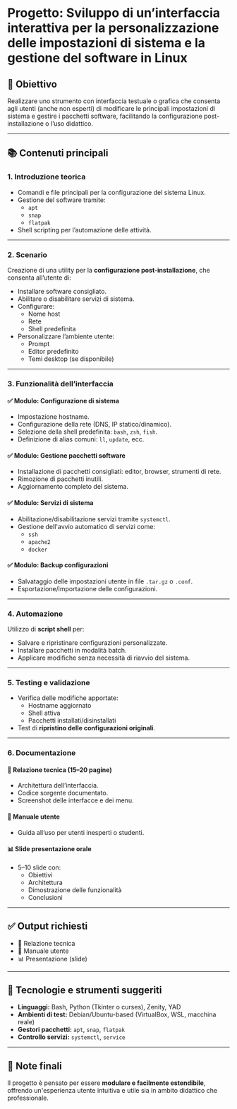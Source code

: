 # Progetto: Sviluppo di un’interfaccia interattiva per la personalizzazione delle impostazioni di sistema e la gestione del software in Linux

## 🎯 Obiettivo

Realizzare uno strumento con interfaccia testuale o grafica che consenta agli utenti (anche non esperti) di modificare le principali impostazioni di sistema e gestire i pacchetti software, facilitando la configurazione post-installazione o l’uso didattico.

---

## 📚 Contenuti principali

### 1. Introduzione teorica

- Comandi e file principali per la configurazione del sistema Linux.
- Gestione del software tramite:
  - `apt`
  - `snap`
  - `flatpak`
- Shell scripting per l’automazione delle attività.

---

### 2. Scenario

Creazione di una utility per la **configurazione post-installazione**, che consenta all’utente di:

- Installare software consigliato.
- Abilitare o disabilitare servizi di sistema.
- Configurare:
  - Nome host
  - Rete
  - Shell predefinita
- Personalizzare l’ambiente utente:
  - Prompt
  - Editor predefinito
  - Temi desktop (se disponibile)

---

### 3. Funzionalità dell’interfaccia

#### ✅ Modulo: Configurazione di sistema

- Impostazione hostname.
- Configurazione della rete (DNS, IP statico/dinamico).
- Selezione della shell predefinita: `bash`, `zsh`, `fish`.
- Definizione di alias comuni: `ll`, `update`, ecc.

#### ✅ Modulo: Gestione pacchetti software

- Installazione di pacchetti consigliati: editor, browser, strumenti di rete.
- Rimozione di pacchetti inutili.
- Aggiornamento completo del sistema.

#### ✅ Modulo: Servizi di sistema

- Abilitazione/disabilitazione servizi tramite `systemctl`.
- Gestione dell'avvio automatico di servizi come:
  - `ssh`
  - `apache2`
  - `docker`

#### ✅ Modulo: Backup configurazioni

- Salvataggio delle impostazioni utente in file `.tar.gz` o `.conf`.
- Esportazione/importazione delle configurazioni.

---

### 4. Automazione

Utilizzo di **script shell** per:

- Salvare e ripristinare configurazioni personalizzate.
- Installare pacchetti in modalità batch.
- Applicare modifiche senza necessità di riavvio del sistema.

---

### 5. Testing e validazione

- Verifica delle modifiche apportate:
  - Hostname aggiornato
  - Shell attiva
  - Pacchetti installati/disinstallati
- Test di **ripristino delle configurazioni originali**.

---

### 6. Documentazione

#### 📝 Relazione tecnica (15–20 pagine)

- Architettura dell’interfaccia.
- Codice sorgente documentato.
- Screenshot delle interfacce e dei menu.

#### 📘 Manuale utente

- Guida all’uso per utenti inesperti o studenti.

#### 📊 Slide presentazione orale

- 5–10 slide con:
  - Obiettivi
  - Architettura
  - Dimostrazione delle funzionalità
  - Conclusioni

---

## ✅ Output richiesti

- 📄 Relazione tecnica
- 📘 Manuale utente
- 📊 Presentazione (slide)

---

## 🔧 Tecnologie e strumenti suggeriti

- **Linguaggi:** Bash, Python (Tkinter o curses), Zenity, YAD
- **Ambienti di test:** Debian/Ubuntu-based (VirtualBox, WSL, macchina reale)
- **Gestori pacchetti:** `apt`, `snap`, `flatpak`
- **Controllo servizi:** `systemctl`, `service`

---

## 📌 Note finali

Il progetto è pensato per essere **modulare e facilmente estendibile**, offrendo un'esperienza utente intuitiva e utile sia in ambito didattico che professionale.
